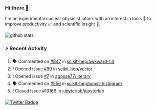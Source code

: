 ### Hi there 👋 

I'm an experimental nuclear physicist :atom: with an interest in tools :wrench: to improve productivity :chart_with_upwards_trend: and scientific insight :telescope:.

![github stats](https://github-readme-stats.vercel.app/api?username=agoose77&show_icons=true&hide_rank=true&hide_title=true&bg_color=30,e76445,904e95&text_color=efe3ec&icon_color=efe3ec)
<!--
**agoose77/agoose77** is a ✨ _special_ ✨ repository because its `README.md` (this file) appears on your GitHub profile.

Here are some ideas to get you started:

- 🔭 I’m currently working on ...
- 🌱 I’m currently learning ...
- 👯 I’m looking to collaborate on ...
- 🤔 I’m looking for help with ...
- 💬 Ask me about ...
- 📫 How to reach me: ...
- 😄 Pronouns: ...
- ⚡ Fun fact: ...
-->

### :zap: Recent Activity
<!--START_SECTION:activity-->
1. 🗣 Commented on [#847](https://github.com/scikit-hep/awkward-1.0/issues/847) in [scikit-hep/awkward-1.0](https://github.com/scikit-hep/awkward-1.0)
2. ❗️ Opened issue [#99](https://github.com/scikit-hep/vector/issues/99) in [scikit-hep/vector](https://github.com/scikit-hep/vector)
3. ❗️ Opened issue [#7](https://github.com/agoose77/literary/issues/7) in [agoose77/literary](https://github.com/agoose77/literary)
4. 🗣 Commented on [#556](https://github.com/scikit-hep/boost-histogram/issues/556) in [scikit-hep/boost-histogram](https://github.com/scikit-hep/boost-histogram)
5. ❗️ Closed issue [#10166](https://github.com/jupyterlab/jupyterlab/issues/10166) in [jupyterlab/jupyterlab](https://github.com/jupyterlab/jupyterlab)
<!--END_SECTION:activity-->


[![Twitter Badge](https://img.shields.io/twitter/follow/agoose77?style=flat-square&logo=Twitter&logoColor=white&color=cornflowerblue)](https://twitter.com/agoose77)
